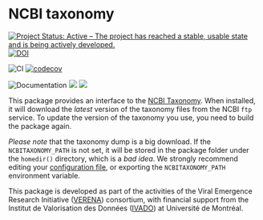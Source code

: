 # NCBI taxonomy

[![Project Status: Active – The project has reached a stable, usable state and is being actively developed.](https://www.repostatus.org/badges/latest/active.svg)](https://www.repostatus.org/#active) [![DOI](https://zenodo.org/badge/312718490.svg)](https://zenodo.org/badge/latestdoi/312718490)


![CI](https://github.com/PoisotLab/NCBITaxonomy.jl/workflows/CI/badge.svg) [![codecov](https://codecov.io/gh/PoisotLab/NCBITaxonomy.jl/branch/main/graph/badge.svg)](https://codecov.io/gh/PoisotLab/NCBITaxonomy.jl)

![Documentation](https://github.com/PoisotLab/NCBITaxonomy.jl/workflows/Documentation/badge.svg) [![](https://img.shields.io/badge/docs-stable-blue.svg)](https://ecojulia.github.io/NCBITaxonomy.jl/stable) [![](https://img.shields.io/badge/docs-dev-blue.svg)](https://ecojulia.github.io/NCBITaxonomy.jl/dev)

This package provides an interface to the [NCBI Taxonomy][ncbitax]. When
installed, it will download the *latest* version of the taxonomy files from the
NCBI `ftp` service. To update the version of the taxonomy you use, you need to
build the package again.

[ncbitax]: https://www.ncbi.nlm.nih.gov/taxonomy

*Please note* that the taxonomy dump is a big download. If the
`NCBITAXONOMY_PATH` is not set, it will be stored in the package folder under
the `homedir()` directory, which is a *bad idea*. We strongly recommend editing
your [configuration
file](https://docs.julialang.org/en/v1/manual/environment-variables/), or
exporting the `NCBITAXONOMY_PATH` environment variable.

This package is developed as part of the activities of the Viral Emergence
Research Initiative ([VERENA][verena]) consortium, with financial support from
the Institut de Valorisation des Données ([IVADO][ivado]) at Université de
Montréal.

[verena]: https://www.viralemergence.org/
[ivado]: https://ivado.ca/en/
